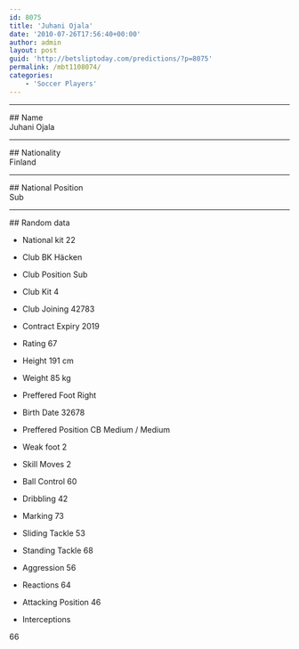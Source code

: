 ```yaml
---
id: 8075
title: 'Juhani Ojala'
date: '2010-07-26T17:56:40+00:00'
author: admin
layout: post
guid: 'http://betsliptoday.com/predictions/?p=8075'
permalink: /mbt1108074/
categories:
    - 'Soccer Players'
---
```


- - - - - -

\## Name  
 Juhani Ojala

- - - - - -

\## Nationality  
 Finland

- - - - - -

\## National Position  
 Sub

- - - - - -

\## Random data

- National kit
 22

- Club
 BK Häcken

- Club Position
 Sub

- Club Kit
 4

- Club Joining
 42783

- Contract Expiry
 2019

- Rating
 67

- Height
 191 cm

- Weight
 85 kg

- Preffered Foot
 Right

- Birth Date
 32678

- Preffered Position
 CB Medium / Medium

- Weak foot
 2

- Skill Moves
 2

- Ball Control
 60

- Dribbling
 42

- Marking
 73

- Sliding Tackle
 53

- Standing Tackle
 68

- Aggression
 56

- Reactions
 64

- Attacking Position
 46

- Interceptions

 66